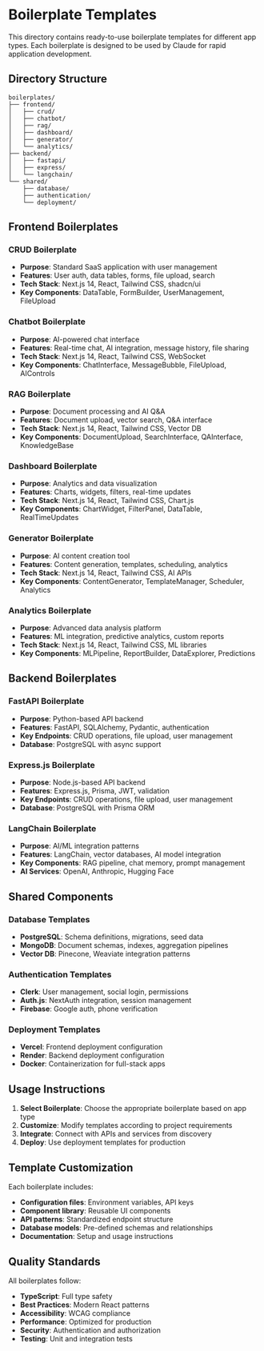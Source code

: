 # Boilerplate Templates

This directory contains ready-to-use boilerplate templates for different app types. Each boilerplate is designed to be used by Claude for rapid application development.

## Directory Structure

```
boilerplates/
├── frontend/
│   ├── crud/
│   ├── chatbot/
│   ├── rag/
│   ├── dashboard/
│   ├── generator/
│   └── analytics/
├── backend/
│   ├── fastapi/
│   ├── express/
│   └── langchain/
└── shared/
    ├── database/
    ├── authentication/
    └── deployment/
```

## Frontend Boilerplates

### CRUD Boilerplate
- **Purpose**: Standard SaaS application with user management
- **Features**: User auth, data tables, forms, file upload, search
- **Tech Stack**: Next.js 14, React, Tailwind CSS, shadcn/ui
- **Key Components**: DataTable, FormBuilder, UserManagement, FileUpload

### Chatbot Boilerplate
- **Purpose**: AI-powered chat interface
- **Features**: Real-time chat, AI integration, message history, file sharing
- **Tech Stack**: Next.js 14, React, Tailwind CSS, WebSocket
- **Key Components**: ChatInterface, MessageBubble, FileUpload, AIControls

### RAG Boilerplate
- **Purpose**: Document processing and AI Q&A
- **Features**: Document upload, vector search, Q&A interface
- **Tech Stack**: Next.js 14, React, Tailwind CSS, Vector DB
- **Key Components**: DocumentUpload, SearchInterface, QAInterface, KnowledgeBase

### Dashboard Boilerplate
- **Purpose**: Analytics and data visualization
- **Features**: Charts, widgets, filters, real-time updates
- **Tech Stack**: Next.js 14, React, Tailwind CSS, Chart.js
- **Key Components**: ChartWidget, FilterPanel, DataTable, RealTimeUpdates

### Generator Boilerplate
- **Purpose**: AI content creation tool
- **Features**: Content generation, templates, scheduling, analytics
- **Tech Stack**: Next.js 14, React, Tailwind CSS, AI APIs
- **Key Components**: ContentGenerator, TemplateManager, Scheduler, Analytics

### Analytics Boilerplate
- **Purpose**: Advanced data analysis platform
- **Features**: ML integration, predictive analytics, custom reports
- **Tech Stack**: Next.js 14, React, Tailwind CSS, ML libraries
- **Key Components**: MLPipeline, ReportBuilder, DataExplorer, Predictions

## Backend Boilerplates

### FastAPI Boilerplate
- **Purpose**: Python-based API backend
- **Features**: FastAPI, SQLAlchemy, Pydantic, authentication
- **Key Endpoints**: CRUD operations, file upload, user management
- **Database**: PostgreSQL with async support

### Express.js Boilerplate
- **Purpose**: Node.js-based API backend
- **Features**: Express.js, Prisma, JWT, validation
- **Key Endpoints**: CRUD operations, file upload, user management
- **Database**: PostgreSQL with Prisma ORM

### LangChain Boilerplate
- **Purpose**: AI/ML integration patterns
- **Features**: LangChain, vector databases, AI model integration
- **Key Components**: RAG pipeline, chat memory, prompt management
- **AI Services**: OpenAI, Anthropic, Hugging Face

## Shared Components

### Database Templates
- **PostgreSQL**: Schema definitions, migrations, seed data
- **MongoDB**: Document schemas, indexes, aggregation pipelines
- **Vector DB**: Pinecone, Weaviate integration patterns

### Authentication Templates
- **Clerk**: User management, social login, permissions
- **Auth.js**: NextAuth integration, session management
- **Firebase**: Google auth, phone verification

### Deployment Templates
- **Vercel**: Frontend deployment configuration
- **Render**: Backend deployment configuration
- **Docker**: Containerization for full-stack apps

## Usage Instructions

1. **Select Boilerplate**: Choose the appropriate boilerplate based on app type
2. **Customize**: Modify templates according to project requirements
3. **Integrate**: Connect with APIs and services from discovery
4. **Deploy**: Use deployment templates for production

## Template Customization

Each boilerplate includes:
- **Configuration files**: Environment variables, API keys
- **Component library**: Reusable UI components
- **API patterns**: Standardized endpoint structure
- **Database models**: Pre-defined schemas and relationships
- **Documentation**: Setup and usage instructions

## Quality Standards

All boilerplates follow:
- **TypeScript**: Full type safety
- **Best Practices**: Modern React patterns
- **Accessibility**: WCAG compliance
- **Performance**: Optimized for production
- **Security**: Authentication and authorization
- **Testing**: Unit and integration tests
